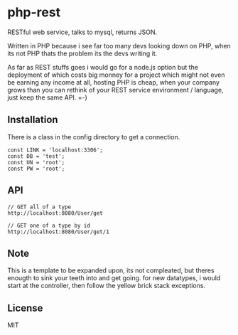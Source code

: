 # php-rest

  RESTful web service, talks to mysql, returns JSON.
  
  Written in PHP because i see far too many devs looking down on PHP,
  when its not PHP thats the problem its the devs writing it.
  
  As far as REST stuffs goes i would go for a node.js option but
  the deployment of which costs big monney for a project which
  might not even be earning any income at all, hosting PHP is cheap,
  when your company grows than you can rethink of your REST service
  environment / language, just keep the same API. =-)

## Installation

  There is a class in the config directory to get a connection.

	const LINK = 'localhost:3306';
	const DB = 'test';
	const UN = 'root';
	const PW = 'root';

## API

	// GET all of a type
	http://localhost:8080/User/get
	
	// GET one of a type by id
	http://localhost:8080/User/get/1

## Note

  This is a template to be expanded upon, its not compleated, 
  but theres enougth to sink your teeth into and get going.
  for new datatypes, i would start at the controller, then
  follow the yellow brick stack exceptions.
  
## License

  MIT
